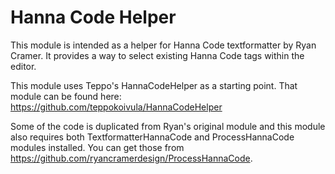 Hanna Code Helper
=================

This module is intended as a helper for Hanna Code textformatter by Ryan Cramer. It provides a way to select existing Hanna Code tags within the editor.

This module uses Teppo's HannaCodeHelper as a starting point. That module can be found here: https://github.com/teppokoivula/HannaCodeHelper

Some of the code is duplicated from Ryan's original module and this module also requires both TextformatterHannaCode and ProcessHannaCode modules installed. You can get those from https://github.com/ryancramerdesign/ProcessHannaCode.
